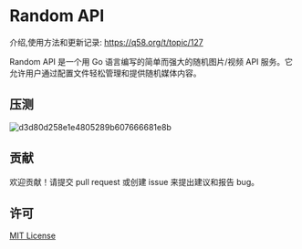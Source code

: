 # Random API

介绍,使用方法和更新记录: https://q58.org/t/topic/127

Random API 是一个用 Go 语言编写的简单而强大的随机图片/视频 API 服务。它允许用户通过配置文件轻松管理和提供随机媒体内容。

## 压测

![d3d80d258e1e4805289b607666681e8b](https://github.com/user-attachments/assets/aeeacf76-02ec-4ea3-b38d-b8b25a94f92a)


## 贡献

欢迎贡献！请提交 pull request 或创建 issue 来提出建议和报告 bug。

## 许可

[MIT License](LICENSE)
